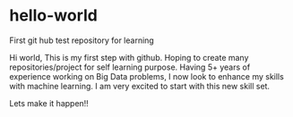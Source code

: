 # hello-world
First git hub test repository for learning


Hi world,
This is my first step with github. Hoping to create many repositories/project for self learning purpose.
Having 5+ years of experience working on Big Data problems, I now look to enhance my skills with machine learning.
I am very excited to start with this new skill set.

Lets make it happen!!
